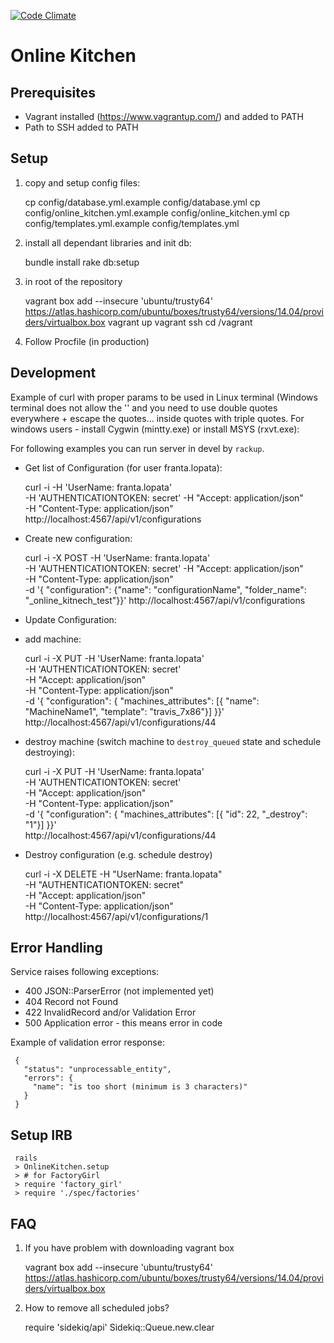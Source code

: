 [![Code Climate](https://codeclimate.com/github/AVGTechnologies/online_kitchen/badges/gpa.svg)](https://codeclimate.com/github/AVGTechnologies/online_kitchen)

Online Kitchen
==============

Prerequisites
-------------
* Vagrant installed (https://www.vagrantup.com/) and added to PATH
* Path to SSH added to PATH

Setup
-----

 1. copy and setup config files:

     cp config/database.yml.example config/database.yml
     cp config/online_kitchen.yml.example config/online_kitchen.yml
     cp config/templates.yml.example config/templates.yml

 2. install all dependant libraries and init db:

     bundle install
     rake db:setup

  3. in root of the repository

     vagrant box add --insecure 'ubuntu/trusty64' https://atlas.hashicorp.com/ubuntu/boxes/trusty64/versions/14.04/providers/virtualbox.box
     vagrant up
     vagrant ssh
     cd /vagrant

  4. Follow Procfile (in production)


Development
-----------

Example of curl with proper params to be used in Linux terminal
(Windows terminal does not allow the '' and you need to use double quotes
everywhere + escape the quotes... inside quotes with triple quotes.
For windows users - install Cygwin (mintty.exe) or install MSYS
(rxvt.exe):

For following examples you can run server in devel by `rackup`.

* Get list of Configuration (for user franta.lopata):

     curl -i -H 'UserName: franta.lopata' \
       -H 'AUTHENTICATIONTOKEN: secret' -H "Accept: application/json" \
       -H  "Content-Type: application/json" \
       http://localhost:4567/api/v1/configurations

* Create new configuration:

     curl -i -X POST -H 'UserName: franta.lopata' \
       -H 'AUTHENTICATIONTOKEN: secret' -H "Accept: application/json" \
       -H "Content-Type: application/json" \
       -d '{ "configuration": {"name": "configurationName", "folder_name": "_online_kitnech_test"}}'
       http://localhost:4567/api/v1/configurations

* Update Configuration:

 * add machine:

     curl -i -X PUT -H 'UserName: franta.lopata' \
       -H 'AUTHENTICATIONTOKEN: secret' \
       -H "Accept: application/json" \
       -H "Content-Type: application/json" \
       -d '{ "configuration": { "machines_attributes": [{ "name": "MachineName1", "template": "travis_7x86"}] }}' \
       http://localhost:4567/api/v1/configurations/44

 * destroy machine (switch machine to `destroy_queued` state and schedule destroying):

     curl -i -X PUT -H 'UserName: franta.lopata' \
       -H 'AUTHENTICATIONTOKEN: secret' \
       -H "Accept: application/json" \
       -H "Content-Type: application/json" \
       -d '{ "configuration": { "machines_attributes": [{ "id": 22, "_destroy": "1"}] }}' \
       http://localhost:4567/api/v1/configurations/44


* Destroy configuration (e.g. schedule destroy)

     curl -i -X DELETE -H "UserName: franta.lopata" \
       -H "AUTHENTICATIONTOKEN: secret" \
       -H "Accept: application/json" \
       -H "Content-Type: application/json" \
       http://localhost:4567/api/v1/configurations/1


Error Handling
--------------

Service raises following exceptions:
* 400 JSON::ParserError (not implemented yet)
* 404 Record not Found
* 422 InvalidRecord and/or Validation Error
* 500 Application error - this means error in code

Example of validation error response:

     {
       "status": "unprocessable_entity",
       "errors": {
         "name": "is too short (minimum is 3 characters)"
       }
     }

Setup IRB
---------

     rails
     > OnlineKitchen.setup
     > # for FactoryGirl
     > require 'factory_girl'
     > require './spec/factories'


FAQ
---
1. If you have problem with downloading vagrant box

     vagrant box add --insecure 'ubuntu/trusty64' https://atlas.hashicorp.com/ubuntu/boxes/trusty64/versions/14.04/providers/virtualbox.box

2. How to remove all scheduled jobs?

     require 'sidekiq/api'
     Sidekiq::Queue.new.clear
